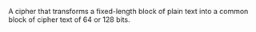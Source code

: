 A cipher that transforms a fixed-length block of plain text into a common block of cipher text of 64 or 128 bits.